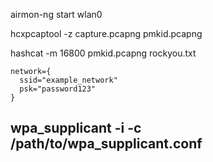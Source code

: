 airmon-ng start wlan0

hcxpcaptool -z capture.pcapng pmkid.pcapng

hashcat -m 16800 pmkid.pcapng rockyou.txt

```
network={
  ssid="example_network"
  psk="password123"
}
```

## wpa_supplicant -i <interface> -c /path/to/wpa_supplicant.conf
